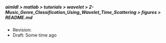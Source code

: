 ##### aimldl > matlab > tutorials > wavelet > 2-Music_Genre_Classification_Using_Wavelet_Time_Scattering > figures > README.md
* Revision:
* Draft: Some time ago
